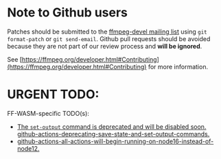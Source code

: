 # Note to Github users
Patches should be submitted to the [ffmpeg-devel mailing list](https://ffmpeg.org/mailman/listinfo/ffmpeg-devel) using `git format-patch` or `git send-email`. Github pull requests should be avoided because they are not part of our review process and **will be ignored**.

See [https://ffmpeg.org/developer.html#Contributing](https://ffmpeg.org/developer.html#Contributing) for more information.

# URGENT TODO: 
FF-WASM-specific TODO(s):
- [The `set-output` command is deprecated and will be disabled soon. github-actions-deprecating-save-state-and-set-output-commands. ](https://github.blog/changelog/2022-10-11-github-actions-deprecating-save-state-and-set-output-commands/) 
- [github-actions-all-actions-will-begin-running-on-node16-instead-of-node12.](https://github.blog/changelog/2022-09-22-github-actions-all-actions-will-begin-running-on-node16-instead-of-node12/) 
